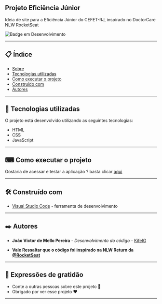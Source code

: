 ## Projeto Eficiência Júnior 

Ideia de site para a Eficiência Júnior do CEFET-RJ, inspirado no DoctorCare NLW RocketSeat

![Badge em Desenvolvimento](https://img.shields.io/static/v1?label=STATUS&message=PROJETO%20FINALIZADO&color=GREEN&style=for-the-badge)

--- 

## 📋 Índice

- [Sobre](#projeto-eficiência-júnior)
- [Tecnologias utilizadas](#-tecnologias-utilizadas)
- [Como executar o projeto](#-como-executar-o-projeto)
- [Construído com](#%EF%B8%8F-construído-com)
- [Autores](#%EF%B8%8F-autores)

--- 

## 🚀 Tecnologias utilizadas

O projeto está desenvolvido utilizando as seguintes tecnologias:

- HTML
- CSS
- JavaScript

--- 

## ⌨ Como executar o projeto

Gostaria de acessar e testar a aplicação ? basta clicar [aqui](https://kifel.github.io/DoctorCare/)

--- 

## 🛠️ Construído com

* [Visual Studio Code](https://code.visualstudio.com/) - ferramenta de desenvolvimento

--- 

## ✒️ Autores

* **João Victor de Mello Pereira** - *Desenvolvimento do código* - [KifelG](https://github.com/kifel)

* **Vale Ressaltar que o código foi inspirado na NLW Return da [@RocketSeat](https://github.com/Rocketseat)**

--- 
 
## 🎁 Expressões de gratidão

* Conte a outras pessoas sobre este projeto 📢
* Obrigado por ver esse projeto ❤️

--- 
